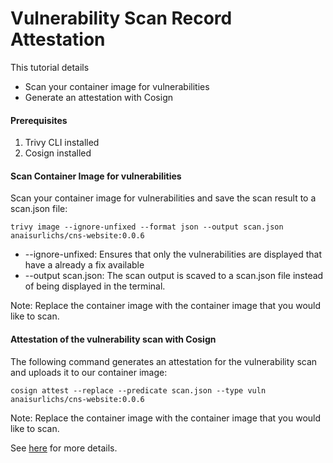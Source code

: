 # Vulnerability Scan Record Attestation

This tutorial details 

- Scan your container image for vulnerabilities
- Generate an attestation with Cosign

#### Prerequisites

1. Trivy CLI installed
2. Cosign installed 

#### Scan Container Image for vulnerabilities

Scan your container image for vulnerabilities and save the scan result to a scan.json file:
```
trivy image --ignore-unfixed --format json --output scan.json anaisurlichs/cns-website:0.0.6
```

* --ignore-unfixed: Ensures that only the vulnerabilities are displayed that have a already a fix available
* --output scan.json: The scan output is scaved to a scan.json file instead of being displayed in the terminal.

Note: Replace the container image with the container image that you would like to scan.

#### Attestation of the vulnerability scan with Cosign

The following command generates an attestation for the vulnerability scan and uploads it to our container image:
```
cosign attest --replace --predicate scan.json --type vuln anaisurlichs/cns-website:0.0.6
```

Note: Replace the container image with the container image that you would like to scan.

See [here][vuln-attestation] for more details.

[vuln-attestation]: ../../docs/attestation/vuln.md
